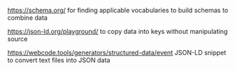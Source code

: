https://schema.org/ for finding applicable vocabularies to build schemas to combine data

https://json-ld.org/playground/ to copy data into keys without manipulating source

https://webcode.tools/generators/structured-data/event JSON-LD snippet to convert text files into JSON data